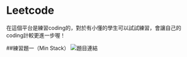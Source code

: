 # Leetcode
在這個平台是練習coding的，對於有小懂的學生可以試試練習，會讓自己的coding計較更進一步喔！

##練習題一（Min Stack）
![題目連結](https://leetcode.com/problems/min-stack/)
